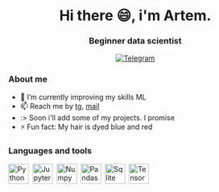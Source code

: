 <div id="header" align="center">
  <h1>Hi there 😄, i'm Artem.</h1>
  <h3>Beginner data scientist</h3>
</div>

<div id="Socials" align="center">
<a href="https://t.me/kkquen">
  <img src="https://img.shields.io/badge/Telegram-blue?style=for-the-badge&logo=Telegram" alt="Telegram"/>
</a>
</div>
<!--
**KKQUEN/KKQUEN** is a ✨ _special_ ✨ repository because its `README.md` (this file) appears on your GitHub profile.
-->



### About me
- 🌱 I’m currently improving my skills ML
- 📫 Reach me by [tg](https://t.me/kkquen), [mail](mailto:artem_r2015@mail.ru)
- :> Soon i'll add some of my projects. I promise
- ⚡ Fun fact: My hair is dyed blue and red

### Languages and tools

<img src="https://cdn.jsdelivr.net/gh/devicons/devicon/icons/python/python-original-wordmark.svg" title="Python" width="40" height="40"/>&nbsp;
<img src="https://cdn.jsdelivr.net/gh/devicons/devicon/icons/jupyter/jupyter-original-wordmark.svg" title="Jupyter" width="40" height="40"/>&nbsp;
<img src="https://cdn.jsdelivr.net/gh/devicons/devicon/icons/numpy/numpy-original-wordmark.svg" title="Numpy" width="40" height="40"/>&nbsp;
<img src="https://cdn.jsdelivr.net/gh/devicons/devicon/icons/pandas/pandas-original-wordmark.svg" title="Pandas" width="40" height="40"/>&nbsp;
<img src="https://cdn.jsdelivr.net/gh/devicons/devicon/icons/sqlite/sqlite-original.svg" title="Sqlite" width="40" height="40"/>&nbsp;
<img src="https://cdn.jsdelivr.net/gh/devicons/devicon/icons/tensorflow/tensorflow-original-wordmark.svg" title="TensorFlow" width="40" height="40"/>

